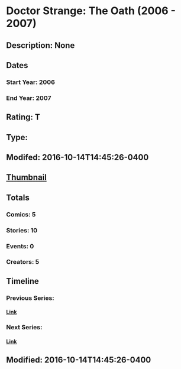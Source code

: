# Doctor Strange: The Oath (2006 - 2007)
## Description: None
## Dates
### Start Year: 2006
### End Year: 2007
## Rating: T
## Type: 
## Modifed: 2016-10-14T14:45:26-0400
## [Thumbnail](http://i.annihil.us/u/prod/marvel/i/mg/f/50/517ec5efa5c1e.jpg)
## Totals
### Comics: 5
### Stories: 10
### Events: 0
### Creators: 5
## Timeline
### Previous Series: 
#### [Link]()
### Next Series: 
#### [Link]()
## Modified: 2016-10-14T14:45:26-0400
